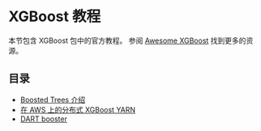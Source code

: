 # XGBoost 教程

本节包含 XGBoost 包中的官方教程。 参阅 [Awesome XGBoost](https://github.com/dmlc/xgboost/tree/master/demo) 找到更多的资源。

## 目录

*   [Boosted Trees 介绍](../model.html)
*   [在 AWS 上的分布式 XGBoost YARN](aws_yarn.html)
*   [DART booster](dart.html)